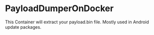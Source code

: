 # PayloadDumperOnDocker
This Container will extract your payload.bin file. Mostly used in Android update packages.
